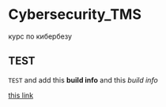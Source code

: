 # Cybersecurity_TMS
курс по кибербезу


## TEST 

`TEST` and add this **build info** and this *build info* 

[this link](https://github.com/sm1lexops/Cybersecurity_TMS)